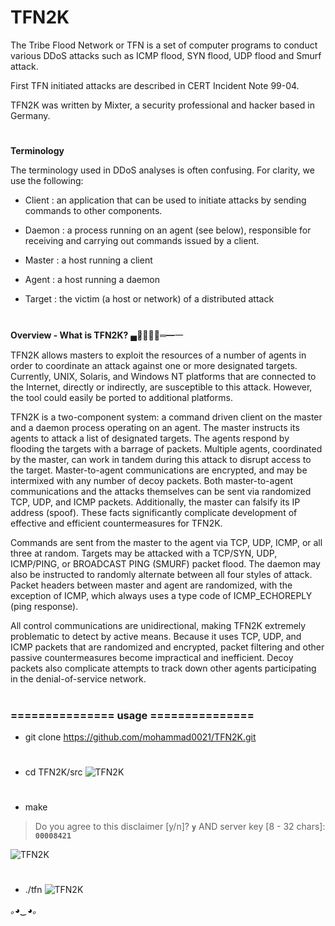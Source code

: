 
# TFN2K

The Tribe Flood Network or TFN is a set of computer programs to conduct various DDoS attacks such as ICMP flood, SYN flood, UDP flood and Smurf attack.

First TFN initiated attacks are described in CERT Incident Note 99-04.

TFN2K was written by Mixter, a security professional and hacker based in Germany.
# #

**Terminology**

The terminology used in DDoS analyses is often confusing. For clarity, we use the following:

* Client : an application that can be used to initiate attacks by sending commands to other components.

* Daemon : a process running on an agent (see below), responsible for receiving and carrying out commands issued by a client.

* Master  : a host running a client

* Agent  : a host running a daemon

* Target : the victim (a host or network) of a distributed attack

# #

**Overview - What is TFN2K?**  ▄︻̷̿┻̿═━一

TFN2K allows masters to exploit the resources of a number of agents in order to coordinate an attack against one or more designated targets.
Currently, UNIX, Solaris, and Windows NT platforms that are connected to the Internet, directly or indirectly, are susceptible to this attack.
However, the tool could easily be ported to additional platforms.

TFN2K is a two-component system: a command driven client on the master and a daemon process operating on an agent. The master instructs its agents to attack a list of designated targets.
The agents respond by flooding the targets with a barrage of packets. Multiple agents, coordinated by the master, can work in tandem during this attack to disrupt access to the target.
Master-to-agent communications are encrypted, and may be intermixed with any number of decoy packets.
Both master-to-agent communications and the attacks themselves can be sent via randomized TCP, UDP, and ICMP packets.
Additionally, the master can falsify its IP address (spoof).
These facts significantly complicate development of effective and efficient countermeasures for TFN2K.


Commands are sent from the master to the agent via TCP, UDP, ICMP, or all three at random. Targets may be attacked with a TCP/SYN, UDP, ICMP/PING, or BROADCAST PING (SMURF) packet flood.
The daemon may also be instructed to randomly alternate between all four styles of attack.
Packet headers between master and agent are randomized, with the exception of ICMP, which always uses a type code of ICMP_ECHOREPLY (ping response).

All control communications are unidirectional, making TFN2K extremely problematic to detect by active means.
Because it uses TCP, UDP, and ICMP packets that are randomized and encrypted, packet filtering and other passive countermeasures become impractical and inefficient.
Decoy packets also complicate attempts to track down other agents participating in the denial-of-service network.
# #

### =============== **usage** ===============

* git clone https://github.com/mohammad0021/TFN2K.git

# #

* cd TFN2K/src
![TFN2K](http://s9.picofile.com/file/8319916300/2.png)

# #

* make
> Do you agree to this disclaimer [y/n]? **`y`**   AND
> server key [8 - 32 chars]: **`00008421`**

![TFN2K](http://s9.picofile.com/file/8319916384/3.png)

# #

* ./tfn 
![TFN2K](http://s9.picofile.com/file/8319916742/4.png)


*｡◕‿◕｡*




